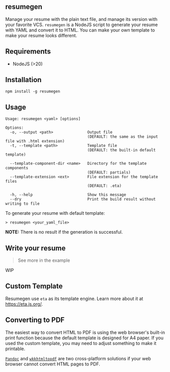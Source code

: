 resumegen
----------
Manage your resume with the plain text file, and manage its version with your favorite VCS.
`resumegen` is a NodeJS script to generate your resume with YAML and convert it to HTML.
You can make your own template to make your resume looks different.

## Requirements
- NodeJS (>20)

## Installation
```
npm install -g resumegen
```

## Usage
```
Usage: resumegen <yaml> [options]

Options:
  -o, --output <path>               Output file
                                    (DEFAULT: the same as the input file with .html extension)
  -t, --template <path>             Template file
                                    (DEFAULT: the built-in default template)

  --template-component-dir <name>   Directory for the template components
                                    (DEFAULT: partials)
  --template-extension <ext>        File extension for the template files
                                    (DEFAULT: .eta)

  -h, --help                        Show this message
  --dry                             Print the build result without writing to file
```

To generate your resume with default template:

`> resumegen <your_yaml_file>`

**NOTE:** There is no result if the generation is successful.

## Write your resume
> See more in the example

WIP

## Custom Template
Resumegen use `eta` as its template engine. Learn more about it at https://eta.js.org/.

## Converting to PDF
The easiest way to convert HTML to PDF is using the web browser's built-in print function because
the default template is designed for A4 paper. If you used the custom template, you may need to adjust
something to make it printable.

[`Pandoc`](https://pandoc.org/) and [`wkkhtmltopdf`](https://wkhtmltopdf.org/) are two cross-platform
solutions if your web browser cannot convert HTML pages to PDF.
